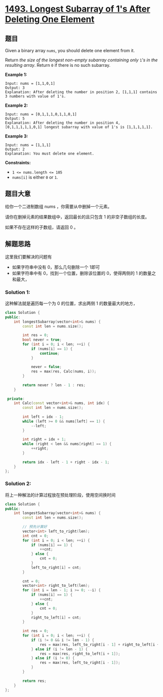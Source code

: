 # [1493. Longest Subarray of 1's After Deleting One Element](https://leetcode-cn.com/problems/longest-subarray-of-1s-after-deleting-one-element/)

## 题目

Given a binary array `nums`, you should delete one element from it.

Return *the size of the longest non-empty subarray containing only* `1`*'s in the resulting array*. Return `0` if there is no such subarray.
 

**Example 1:**

```
Input: nums = [1,1,0,1]
Output: 3
Explanation: After deleting the number in position 2, [1,1,1] contains 3 numbers with value of 1's.
```

**Example 2:**

```
Input: nums = [0,1,1,1,0,1,1,0,1]
Output: 5
Explanation: After deleting the number in position 4, [0,1,1,1,1,1,0,1] longest subarray with value of 1's is [1,1,1,1,1].
```

**Example 3:**

```
Input: nums = [1,1,1]
Output: 2
Explanation: You must delete one element.
```

 

**Constraints:**

- `1 <= nums.length <= 105`
- `nums[i]` is either `0` or `1`.

## 题目大意

给你一个二进制数组 nums ，你需要从中删掉一个元素。

请你在删掉元素的结果数组中，返回最长的且只包含 1 的非空子数组的长度。

如果不存在这样的子数组，请返回 0 。

## 解题思路

这里我们要解决的问题有
- 如果字符串中没有 0，那么几句删除一个 1即可
- 如果字符串中有 0，找到一个位置，删除该位置的 0，使得两侧的 1 的数量之和最大，


### Solution 1:

这种解法就是遍历每一个为 0 的位置，求出两侧 1 的数量最大的地方，

````c++
class Solution {
public:
    int longestSubarray(vector<int>& nums) {
        const int len = nums.size();
        
        int res = 0;
        bool never = true;
        for (int i = 0; i < len; ++i) {
            if (nums[i] == 1) {
                continue;
            }
            
            never = false;
            res = max(res, Calc(nums, i));
        }
        
        return never ? len - 1 : res;
    }
    
 private:
    int Calc(const vector<int>& nums, int idx) {
        const int len = nums.size();
        
        int left = idx - 1;
        while (left >= 0 && nums[left] == 1) {
            --left;
        }
        
        int right = idx + 1;
        while (right < len && nums[right] == 1) {
            ++right;
        }
        
        return idx - left - 1 + right - idx - 1;
    }
};
````

### Solution 2:

将上一种解法的计算过程放在预处理阶段，使用空间换时间

````c++
class Solution {
public:
    int longestSubarray(vector<int>& nums) {
        const int len = nums.size();
        
        // 预先计算好
        vector<int> left_to_right(len);
        int cnt = 0;
        for (int i = 0; i < len; ++i) {
            if (nums[i] == 1) {
                ++cnt;
            } else {
                cnt = 0;
            }
            left_to_right[i] = cnt;
        }
        
        cnt = 0;
        vector<int> right_to_left(len);
        for (int i = len - 1; i >= 0; --i) {
            if (nums[i] == 1) {
                ++cnt;
            } else {
                cnt = 0;
            }
            right_to_left[i] = cnt;
        }
        
        int res = 0;
        for (int i = 0; i < len; ++i) {
            if (i != 0 && i != len - 1) {
                res = max(res, left_to_right[i - 1] + right_to_left[i + 1]);
            } else if (i != len - 1) {
                res = max(res, right_to_left[i + 1]);
            } else if (i != 0) {
                res = max(res, left_to_right[i - 1]);
            }
        }
        
        return res;
    }
};
````
